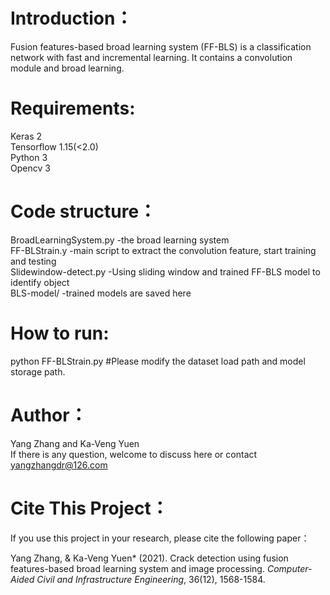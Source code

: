 # Introduction：
Fusion features-based broad learning system (FF-BLS) is a classification network with fast and incremental learning. It contains a convolution module and broad learning. 

# Requirements:
Keras 2  
Tensorflow 1.15(<2.0)  
Python 3  
Opencv 3  

# Code structure：
BroadLearningSystem.py -the broad learning system  
FF-BLStrain.y -main script to extract the convolution feature, start training and testing  
Slidewindow-detect.py -Using sliding window and trained FF-BLS model to identify object  
BLS-model/ -trained models are saved here  

# How to run:
python FF-BLStrain.py #Please modify the dataset load path and model storage path.

# Author：
Yang Zhang and Ka-Veng Yuen  
If there is any question, welcome to discuss here or contact yangzhangdr@126.com

# Cite This Project：
If you use this project in your research, please cite the following paper：

Yang Zhang, & Ka-Veng Yuen* (2021). Crack detection using fusion features-based broad learning system and image processing. *Computer-Aided Civil and Infrastructure Engineering*, 36(12), 1568-1584.

